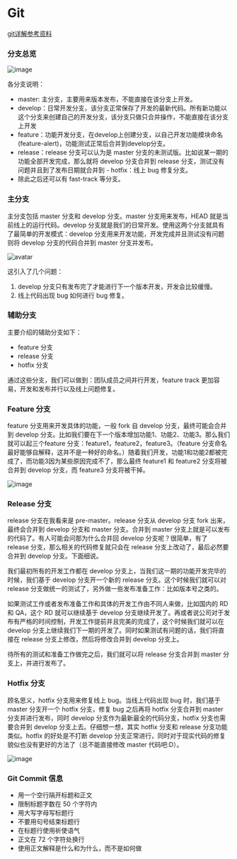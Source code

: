 # Git

[git详解参考资料](https://www.cnblogs.com/yhaing/p/8473515.html)


### 分支总览

![image](/img/version-control/1.png)

各分支说明：

- master: 主分支，主要用来版本发布，不能直接在该分支上开发。
- develop：日常开发分支，该分支正常保存了开发的最新代码。所有新功能以这个分支来创建自己的开发分支，该分支只做只合并操作，不能直接在该分支上开发
- feature：功能开发分支，在develop上创建分支，以自己开发功能模块命名(feature-alert)，功能测试正常后合并到develop分支。
- release：release 分支可以认为是 master 分支的未测试版。比如说某一期的功能全部开发完成，那么就将 develop 分支合并到 release 分支，测试没有问题并且到了发布日期就合并到 - hotfix：线上 bug 修复分支。
- 除此之后还可以有 fast-track 等分支。

### 主分支

主分支包括 master 分支和 develop 分支。master 分支用来发布，HEAD 就是当前线上的运行代码。develop 分支就是我们的日常开发。使用这两个分支就具有了最简单的开发模式：develop 分支用来开发功能，开发完成并且测试没有问题则将 develop 分支的代码合并到 master 分支并发布。

![avatar](/img/version-control/2.png)

这引入了几个问题：

1. develop 分支只有发布完了才能进行下一个版本开发，开发会比较缓慢。
2. 线上代码出现 bug 如何进行 bug 修复。

### 辅助分支

主要介绍的辅助分支如下：

- feature 分支
- release 分支
- hotfix 分支

通过这些分支，我们可以做到：团队成员之间并行开发，feature track 更加容易，开发和发布并行以及线上问题修复。

### Feature 分支

feature 分支用来开发具体的功能，一般 fork 自 develop 分支，最终可能会合并到 develop 分支。比如我们要在下一个版本增加功能1、功能2、功能3。那么我们就可以起三个feature 分支：feature1，feature2，feature3。（feature 分支命名最好能够自解释，这并不是一种好的命名。）随着我们开发，功能1和功能2都被完成了，而功能3因为某些原因完成不了，那么最终 feature1 和 feature2 分支将被合并到 develop 分支，而 feature3 分支将被干掉。

![image](/img/version-control/3.png)

### Release 分支

release 分支在我看来是 pre-master。release 分支从 develop 分支 fork 出来，最终会合并到 develop 分支和 master 分支。合并到 master 分支上就是可以发布的代码了。有人可能会问那为什么合并回 develop 分支呢？很简单，有了 release 分支，那么相关的代码修复就只会在 release 分支上改动了，最后必然要合并到 develop 分支。下面细说。

我们最初所有的开发工作都在 develop 分支上，当我们这一期的功能开发完毕的时候，我们基于 develop 分支开一个新的 release 分支。这个时候我们就可以对 release 分支做统一的测试了，另外做一些发布准备工作：比如版本号之类的。

如果测试工作或者发布准备工作和具体的开发工作由不同人来做，比如国内的 RD 和 QA，这个 RD 就可以继续基于 develop 分支继续开发了。再或者说公司对于发布有严格的时间控制，开发工作提前并且完美的完成了，这个时候我们就可以在 develop 分支上继续我们下一期的开发了。同时如果测试有问题的话，我们将直接在 release 分支上修改，然后将修改合并到 develop 分支上。

待所有的测试和准备工作做完之后，我们就可以将 release 分支合并到 master 分支上，并进行发布了。

### Hotfix 分支

顾名思义，hotfix 分支用来修复线上 bug。当线上代码出现 bug 时，我们基于 master 分支开一个 hotfix 分支，修复 bug 之后再将 hotfix 分支合并到 master 分支并进行发布，同时 develop 分支作为最新最全的代码分支，hotfix 分支也需要合并到 develop 分支上去。仔细想一想，其实 hotfix 分支和 release 分支功能类似。hotfix 的好处是不打断 develop 分支正常进行，同时对于现实代码的修复貌似也没有更好的方法了（总不能直接修改 master 代码吧:D）。

![image](/img/version-control/4.png)


###  Git Commit 信息

- 用一个空行隔开标题和正文
- 限制标题字数在 50 个字符内
- 用大写字母写标题行
- 不要用句号结束标题行
- 在标题行使用祈使语气
- 正文在 72 个字符处换行
- 使用正文解释是什么和为什么，而不是如何做
